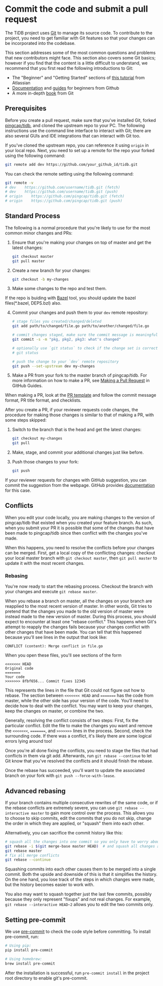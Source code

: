 # Commit the code and submit a pull request

The TiDB project uses [Git](https://git-scm.com/) to manage its source code. To contribute to the project, you need to get familiar with Git features so that your changes can be incorporated into the codebase.

This section addresses some of the most common questions and problems that new contributors might face. This section also covers some Git basics; however if you find that the content is a little difficult to understand, we recommend that you first read the following introductions to Git:

* The "Beginner" and "Getting Started" sections of [this tutorial](https://www.atlassian.com/git/tutorials) from Atlassian
* [Documentation](https://docs.github.com/en/github/getting-started-with-github/set-up-git) and [guides](https://guides.github.com/introduction/git-handbook/) for beginners from Github
* A more in-depth [book](https://git-scm.com/book/en/v2/) from Git

## Prerequisites

Before you create a pull request, make sure that you've installed Git, forked [pingcap/tidb](https://github.com/pingcap/tidb), and cloned the upstream repo to your PC. The following instructions use the command line interface to interact with Git; there are also several GUIs and IDE integrations that can interact with Git too.

If you've cloned the upstream repo, you can reference it using `origin` in your local repo. Next, you need to set up a remote for the repo your forked using the following command:

```bash
git remote add dev https://github.com/your_github_id/tidb.git
```

You can check the remote setting using the following command:

```bash
git remote -v
# dev    https://github.com/username/tidb.git (fetch)
# dev    https://github.com/username/tidb.git (push)
# origin    https://github.com/pingcap/tidb.git (fetch)
# origin    https://github.com/pingcap/tidb.git (push)
```

## Standard Process

The following is a normal procedure that you're likely to use for the most common minor changes and PRs:

1. Ensure that you're making your changes on top of master and get the latest changes:

   ```bash
   git checkout master
   git pull master
   ```

2. Create a new branch for your changes:

   ```bash
   git checkout -b my-changes
   ```

3. Make some changes to the repo and test them.

If the repo is buiding with [Bazel](https://bazel.build/) tool, you should update the bazel files(*.bazel, DEPS.bzl) also.

4. Commit your changes and push them to your `dev` remote repository:

   ```bash
   # stage files you created/changed/deleted
   git add path/to/changed/file.go path/to/another/changed/file.go

   # commit changes staged, make sure the commit message is meaningful and readable
   git commit -s -m "pkg, pkg2, pkg3: what's changed"

   # optionally use `git status` to check if the change set is correct
   # git status

   # push the change to your `dev` remote repository
   git push --set-upstream dev my-changes
   ```

5. Make a PR from your fork to the master branch of pingcap/tidb. For more information on how to make a PR, see [Making a Pull Request](https://guides.github.com/activities/forking/#making-a-pull-request) in GitHub Guides.

When making a PR, look at the [PR template](https://raw.githubusercontent.com/pingcap/tidb/master/.github/pull_request_template.md) and follow the commit message format, PR title format, and checklists.

After you create a PR, if your reviewer requests code changes, the procedure for making those changes is similar to that of making a PR, with some steps skipped:

1. Switch to the branch that is the head and get the latest changes:

   ```bash
   git checkout my-changes
   git pull
   ```

2. Make, stage, and commit your additional changes just like before.
3. Push those changes to your fork:

   ```bash
   git push
   ```

If your reviewer requests for changes with GitHub suggestion, you can commit the suggestion from the webpage. GitHub provides [documentation](https://docs.github.com/en/github/collaborating-with-issues-and-pull-requests/reviewing-changes-in-pull-requests/incorporating-feedback-in-your-pull-request#applying-suggested-changes) for this case.

## Conflicts

When you edit your code locally, you are making changes to the version of pingcap/tidb that existed when you created your feature branch. As such, when you submit your PR it is possible that some of the changes that have been made to pingcap/tidb since then conflict with the changes you've made.

When this happens, you need to resolve the conflicts before your changes can be merged. First, get a local copy of the conflicting changes: checkout your local master branch with `git checkout master`, then `git pull master` to update it with the most recent changes.

### Rebasing

You're now ready to start the rebasing process. Checkout the branch with your changes and execute `git rebase master`.

When you rebase a branch on master, all the changes on your branch are reapplied to the most recent version of master. In other words, Git tries to pretend that the changes you made to the old version of master were instead made to the new version of master. During this process, you should expect to encounter at least one "rebase conflict." This happens when Git's attempt to reapply the changes fails because your changes conflict with other changes that have been made. You can tell that this happened because you'll see lines in the output that look like:

```text
CONFLICT (content): Merge conflict in file.go
```

When you open these files, you'll see sections of the form

```text
<<<<<<< HEAD
Original code
=======
Your code
>>>>>>> 8fbf656... Commit fixes 12345
```

This represents the lines in the file that Git could not figure out how to rebase. The section between `<<<<<<< HEAD` and `=======` has the code from master, while the other side has your version of the code. You'll need to decide how to deal with the conflict. You may want to keep your changes, keep the changes on master, or combine the two.

Generally, resolving the conflict consists of two steps: First, fix the particular conflict. Edit the file to make the changes you want and remove the `<<<<<<<`, `=======`, and `>>>>>>>` lines in the process. Second, check the surrounding code. If there was a conflict, it's likely there are some logical errors lying around too!

Once you're all done fixing the conflicts, you need to stage the files that had conflicts in them via git add. Afterwards, run `git rebase --continue` to let Git know that you've resolved the conflicts and it should finish the rebase.

Once the rebase has succeeded, you'll want to update the associated branch on your fork with `git push --force-with-lease`.

## Advanced rebasing

If your branch contains multiple consecutive rewrites of the same code, or if the rebase conflicts are extremely severe, you can use `git rebase --interactive master` to gain more control over the process. This allows you to choose to skip commits, edit the commits that you do not skip, change the order in which they are applied, or "squash" them into each other.

Alternatively, you can sacrifice the commit history like this:

```bash
# squash all the changes into one commit so you only have to worry about conflicts once
git rebase -i $(git merge-base master HEAD)  # and squash all changes along the way
git rebase master
# fix all merge conflicts
git rebase --continue
```

Squashing commits into each other causes them to be merged into a single commit. Both the upside and downside of this is that it simplifies the history. On the one hand, you lose track of the steps in which changes were made, but the history becomes easier to work with.

You also may want to squash together just the last few commits, possibly because they only represent "fixups" and not real changes. For example, `git rebase --interactive HEAD~2` allows you to edit the two commits only.

## Setting pre-commit

We use [pre-commit](https://pre-commit.com/) to check the code style before committing. To install pre-commit, run:

```bash  
# Using pip:
pip install pre-commit

# Using homebrew:
brew install pre-commit
```

After the installation is successful, run ```pre-commit install``` in the project root directory to enable git's pre-commit.